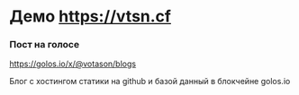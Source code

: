 
# Демо https://vtsn.cf
### Пост на голосе
https://golos.io/x/@votason/blogs

Блог с хостингом статики на github и базой данный в блокчейне golos.io
